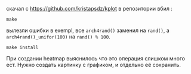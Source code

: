 скачал с https://github.com/kristapsdz/kplot
в репозитории вбил :

```shell
make
```
вылезли ошибки в exempl, все `arch4rand()` заменил на `rand()`, а `arch4rand()_unifor(100)` на `rand() % 100`.

```shell
make install
```

При создании heatmap выяснилось что это операция слишком много ест. Нужно создать картинку с графиком, и отдельно её сохранить.